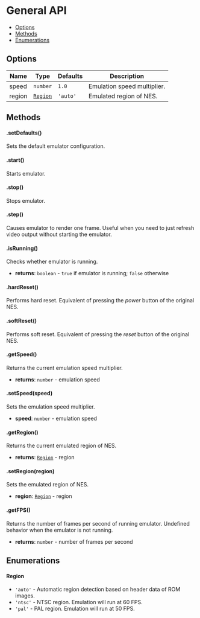 # General API

- [Options](#user-content-options)
- [Methods](#user-content-methods)
- [Enumerations](#user-content-enumerations)

## Options

| Name | Type | Defaults | Description |
|------|------|----------|-------------|
| speed | `number` | `1.0` | Emulation speed multiplier. |
| region | [`Region`](#user-content-region) | `'auto'` | Emulated region of NES. |

## Methods

#### .setDefaults()

Sets the default emulator configuration. 

#### .start()

Starts emulator.

#### .stop()

Stops emulator.

#### .step()

Causes emulator to render one frame. Useful when you need to just refresh video output without starting the emulator.

#### .isRunning()

Checks whether emulator is running.

- **returns**: `boolean` - `true` if emulator is running; `false` otherwise

#### .hardReset()

Performs hard reset. Equivalent of pressing the *power* button of the original NES.

#### .softReset()

Performs soft reset. Equivalent of pressing the *reset* button of the original NES.

#### .getSpeed()

Returns the current emulation speed multiplier.

- **returns**: `number` - emulation speed

#### .setSpeed(speed)

Sets the emulation speed multiplier.

- **speed**: `number` - emulation speed

#### .getRegion()

Returns the current emulated region of NES.

- **returns**: [`Region`](#user-content-region) - region

#### .setRegion(region)

Sets the emulated region of NES.

- **region**: [`Region`](#user-content-region) - region

#### .getFPS()

Returns the number of frames per second of running emulator. Undefined behavior when the emulator is not running.

- **returns**: `number` - number of frames per second

## Enumerations

#### Region

- `'auto'` - Automatic region detection based on header data of ROM images.
- `'ntsc'` - NTSC region. Emulation will run at 60 FPS.
- `'pal'` - PAL region. Emulation will run at 50 FPS.
